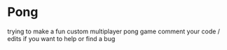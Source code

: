 # Pong
trying to make a fun custom multiplayer pong game comment your code / edits if you want to help or find a bug
